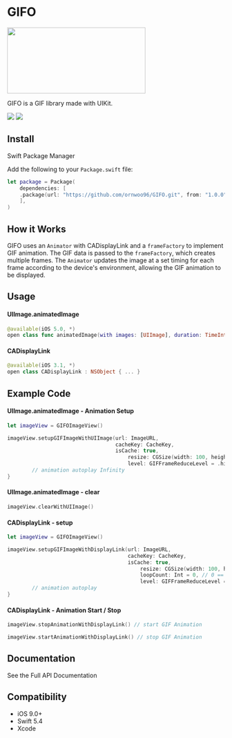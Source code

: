 # GIFO
<img src = "https://user-images.githubusercontent.com/73861795/231753782-a3fa9ef3-40b8-4d46-becb-8c678461f41d.gif" width="320" height="153"/>

GIFO is a GIF library made with UIKit.

<img src="https://img.shields.io/badge/Swift-5.4-orange?style=gor-the-badge&logo=Swift&logoColor=F05138"/> <img src="https://img.shields.io/badge/Platforms-iOS-blue?style=gor-the-badge&logo=&logoColor="/>


## Install
Swift Package Manager

Add the following to your `Package.swift` file:
~~~Swift
let package = Package(
    dependencies: [
    .package(url: "https://github.com/ornwoo96/GIFO.git", from: "1.0.0")
    ],
)
~~~

## How it Works
GIFO uses an `Animator` with CADisplayLink and a `frameFactory` to implement GIF animation. The GIF data is passed to the `frameFactory`, which creates multiple frames. The `Animator` updates the image at a set timing for each frame according to the device's environment, allowing the GIF animation to be displayed.

## Usage

#### UIImage.animatedImage
~~~Swift
@available(iOS 5.0, *)
open class func animatedImage(with images: [UIImage], duration: TimeInterval) -> UIImage?
~~~


#### CADisplayLink
~~~Swift
@available(iOS 3.1, *)
open class CADisplayLink : NSObject { ... }
~~~

## Example Code

#### UIImage.animatedImage - Animation Setup
~~~Swift
let imageView = GIFOImageView()

imageView.setupGIFImageWithUIImage(url: ImageURL,
                                   cacheKey: CacheKey,
                                   isCache: true,
		                               resize: CGSize(width: 100, height: 100),
		                               level: GIFFrameReduceLevel = .highLevel) {
		// animation autoplay Infinity
}
~~~

#### UIImage.animatedImage - clear
~~~Swift
imageView.clearWithUIImage()
~~~

#### CADisplayLink - setup
~~~Swift
let imageView = GIFOImageView()

imageView.setupGIFImageWithDisplayLink(url: ImageURL,
                                       cacheKey: CacheKey,
                                       isCache: true,
		                                   resize: CGSize(width: 100, height: 100),
		                                   loopCount: Int = 0, // 0 == Infinity
		                                   level: GIFFrameReduceLevel = .highLevel) {
		// animation autoplay
}
~~~

#### CADisplayLink - Animation Start / Stop
~~~Swift
imageView.stopAnimationWithDisplayLink() // start GIF Animation
~~~

~~~Swift
imageView.startAnimationWithDisplayLink() // stop GIF Animation
~~~

## Documentation
See the Full API Documentation

## Compatibility
- iOS 9.0+
- Swift 5.4
- Xcode

